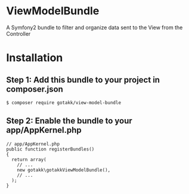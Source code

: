 # ViewModelBundle
A Symfony2 bundle to filter and organize data sent to the View from the Controller

# Installation

## Step 1: Add this bundle to your project in composer.json

```
$ composer require gotakk/view-model-bundle
```

## Step 2: Enable the bundle to your app/AppKernel.php

```
// app/AppKernel.php
public function registerBundles()
{
  return array(
    // ...
    new gotakk\gotakkViewModelBundle(),
    // ...
  );
}
```

